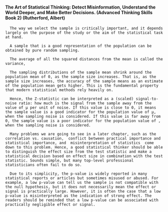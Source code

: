 #### The Art of Statistical Thinking: Detect Misinformation, Understand the World Deeper, and Make Better Decisions. (Advanced Thinking Skills Book 2) (Rutherford, Albert)
      The way we select the sample is critically important, and it depends largely on the purpose of the study or the aim of the statistical task at hand.

      A sample that is a good representation of the population can be obtained by pure random sampling.

      The average of all the squared distances from the mean is called the variance,

      The sampling distributions of the sample mean shrink around the population mean of 0, as the sample size increases. That is, as the sample size increases, the accuracy of the sample means as an estimate of the population mean gets higher. This is the fundamental property that modern statistical methods rely heavily on.

      Hence, the Z-statistic can be interpreted as a (scaled) signal-to-noise ratio: how much is the signal from the sample away from the value of μ per unit of noise. If this value is close to 0, it means the sample value is a good indicator for the population value of μ, when the sampling noise is considered. If this value is far away from 0, the sample value is a poor indicator for the population value of , when the sampling noise is considered.

      Many problems we are going to see in a later chapter, such as the correlation vs. causation,  conflict between practical importance and statistical importance, and  misinterpretation of statistics  come down to this problem. Hence, a good statistical thinker should be able to distinguish the effect size from the test statistic and make a statistical decision based on effect size in combination with the test statistic. Sounds simple, but many top-level professional statisticians often fail to do so.

      Due to its simplicity, the p-value is widely reported in many statistical reports or articles but sometimes misused or abused. For example, a low p-value can tell us the sample is not compatible with the null hypothesis, but it does not necessarily mean the effect or signal is practically large. However, it is often the case that a low p-value is misinterpreted as the indication of strong effect. The readers should be reminded that a low p-value can be associated with practically negligible effect or signal.

